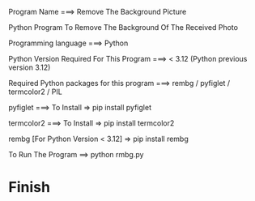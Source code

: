 Program Name ===> Remove The Background Picture 

Python Program To Remove The Background Of The Received Photo

Programming language ===> Python

Python Version Required For This Program ===>  < 3.12 (Python previous version 3.12)

Required Python packages for this program ===> rembg / pyfiglet / termcolor2 / PIL

pyfiglet  ===> To Install => pip install pyfiglet

termcolor2 ===> To Install => pip install termcolor2

rembg [For Python Version < 3.12] => pip install rembg

To Run The Program ==> python rmbg.py

# Finish 
